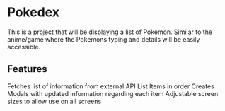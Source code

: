 # Pokedex
This is a project that will be displaying a list of Pokemon. Similar to the anime/game where the Pokemons typing and details will be easily accessible.

## Features
Fetches list of information from external API
List Items in order
Creates Modals with updated information regarding each item
Adjustable screen sizes to allow use on all screens
